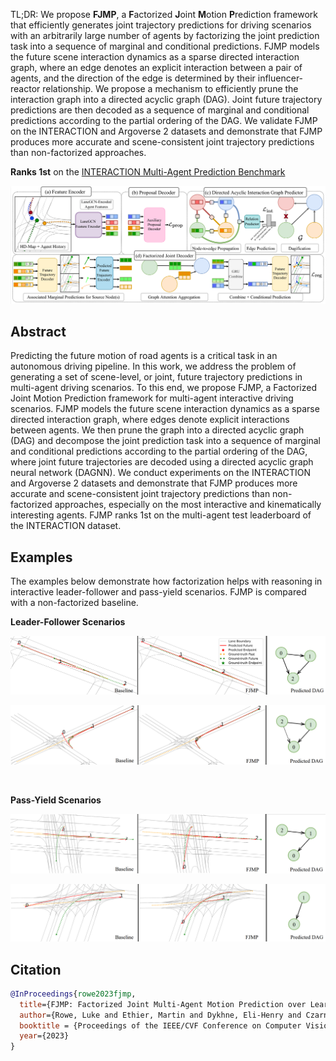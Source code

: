 <br /><br />

TL;DR: We propose **FJMP**, a **F**actorized **J**oint **M**otion **P**rediction framework that efficiently generates joint trajectory predictions for driving scenarios with an arbitrarily large number of agents by factorizing the joint prediction task into a sequence of marginal and conditional predictions. FJMP models the future scene interaction dynamics as a sparse directed interaction graph, where an edge denotes an explicit interaction between a pair of agents, and
the direction of the edge is determined by their influencer-reactor relationship. We propose a mechanism to efficiently prune the interaction graph into a directed acyclic graph (DAG). Joint future trajectory predictions are then decoded as a sequence of marginal and conditional predictions according to the
partial ordering of the DAG. We validate FJMP on the INTERACTION and Argoverse 2 datasets and demonstrate that FJMP produces more accurate and scene-consistent joint trajectory predictions than non-factorized approaches.

**Ranks 1st** on the [INTERACTION Multi-Agent Prediction Benchmark](http://challenge.interaction-dataset.com/leader-board)

![img](src/model.png)

## Abstract

Predicting the future motion of road agents is a critical task in an autonomous driving pipeline. In this work, we address the problem of generating a set of scene-level, or joint, future trajectory predictions in multi-agent driving scenarios. To this end, we propose FJMP, a Factorized Joint Motion Prediction framework for multi-agent interactive driving scenarios. FJMP models the future scene interaction dynamics as a sparse directed interaction graph, where edges denote explicit interactions between agents. We then prune the graph into a directed acyclic graph (DAG) and decompose the joint prediction task into a sequence of marginal and conditional predictions according to the partial ordering of the DAG, where joint future trajectories are decoded using a directed acyclic graph neural network (DAGNN). We conduct experiments on the INTERACTION and Argoverse 2 datasets and demonstrate that FJMP produces more accurate and scene-consistent joint trajectory predictions than non-factorized approaches, especially on the most interactive and kinematically interesting agents. FJMP ranks 1st on the multi-agent test leaderboard of the INTERACTION dataset.

## Examples

The examples below demonstrate how factorization helps with reasoning in interactive leader-follower and pass-yield scenarios. FJMP is compared with a non-factorized baseline.

**Leader-Follower Scenarios**

![img](src/leader_follower.png)

![img](src/leader_follower2.png)

<br />

**Pass-Yield Scenarios**

![img](src/pass_yield.png)

![img](src/pass_yield2.png)

## Citation

```bibtex
@InProceedings{rowe2023fjmp,
  title={FJMP: Factorized Joint Multi-Agent Motion Prediction over Learned Directed Acyclic Interaction Graphs},
  author={Rowe, Luke and Ethier, Martin and Dykhne, Eli-Henry and Czarnecki, Krzysztof},
  booktitle = {Proceedings of the IEEE/CVF Conference on Computer Vision and Pattern Recognition (CVPR)},
  year={2023}
}
```
